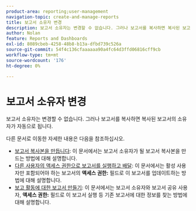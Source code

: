 ```yaml
---
product-area: reporting;user-management
navigation-topic: create-and-manage-reports
title: 보고서 소유자 변경
description: 보고서 소유자는 변경할 수 없습니다. 그러나 보고서를 복사하면 복사된 보고서의 소유자가 자동으로 됩니다.
author: Nolan
feature: Reports and Dashboards
exl-id: 8089cbeb-4258-48b8-b13a-dfbd739c526a
source-git-commit: 54f4c136cfaaaaaa90a4fc64d3ffd06816cff9cb
workflow-type: tm+mt
source-wordcount: '176'
ht-degree: 0%

---
```


# 보고서 소유자 변경

보고서 소유자는 변경할 수 없습니다. 그러나 보고서를 복사하면 복사된 보고서의 소유자가 자동으로 됩니다.

다른 문서로 이동한 자세한 내용은 다음을 참조하십시오.

* [보고서 복사본을 만듭니다](../../../reports-and-dashboards/reports/creating-and-managing-reports/create-copy-report.md): 이 문서에서는 보고서 소유자가 될 보고서 복사본을 만드는 방법에 대해 설명합니다.
* [다른 사용자의 액세스 권한으로 보고서를 실행하고 배달](../../../reports-and-dashboards/reports/creating-and-managing-reports/run-deliver-report-access-rights-another-user.md): 이 문서에서는 활성 사용자만 포함되어야 하는 보고서의 **액세스 권한:** 필드로 이 보고서를 업데이트하는 방법에 대해 설명합니다.
* [보고 활동에 대한 보고서 만들기](../../../reports-and-dashboards/reports/report-usage/create-report-reporting-activities.md): 이 문서에서는 보고서 소유자와 보고서 공유 사용자, **액세스 권한:** 필드로 이 보고서 실행 등 기존 보고서에 대한 정보를 찾는 방법에 대해 설명합니다.
